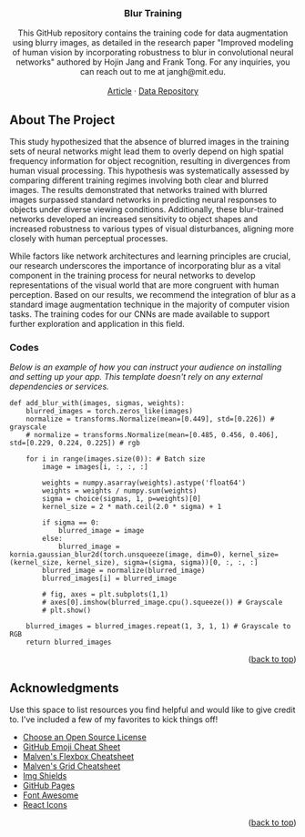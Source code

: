 <!-- PROJECT LOGO -->
<br />
<div align="center">

  <h3 align="center">Blur Training</h3>

  <p align="center">
    This GitHub repository contains the training code for data augmentation using blurry images, as detailed in the research paper "Improved modeling of human vision by incorporating robustness to blur in convolutional neural networks" authored by Hojin Jang and Frank Tong. For any inquiries, you can reach out to me at jangh@mit.edu.
    <br />
    <br />
    <a href="https://www.biorxiv.org/content/10.1101/2023.07.29.551089v1">Article</a>
    ·
    <a href="https://osf.io/upf5w/">Data Repository</a>
  </p>
</div>

<!-- ABOUT THE PROJECT -->
## About The Project

This study hypothesized that the absence of blurred images in the training sets of neural networks might lead them to overly depend on high spatial frequency information for object recognition, resulting in divergences from human visual processing. This hypothesis was systematically assessed by comparing different training regimes involving both clear and blurred images. The results demonstrated that networks trained with blurred images surpassed standard networks in predicting neural responses to objects under diverse viewing conditions. Additionally, these blur-trained networks developed an increased sensitivity to object shapes and increased robustness to various types of visual disturbances, aligning more closely with human perceptual processes. 

While factors like network architectures and learning principles are crucial, our research underscores the importance of incorporating blur as a vital component in the training process for neural networks to develop representations of the visual world that are more congruent with human perception. Based on our results, we recommend the integration of blur as a standard image augmentation technique in the majority of computer vision tasks. The training codes for our CNNs are made available to support further exploration and application in this field.

### Codes

_Below is an example of how you can instruct your audience on installing and setting up your app. This template doesn't rely on any external dependencies or services._

```
def add_blur_with(images, sigmas, weights):
    blurred_images = torch.zeros_like(images)
    normalize = transforms.Normalize(mean=[0.449], std=[0.226]) # grayscale
    # normalize = transforms.Normalize(mean=[0.485, 0.456, 0.406], std=[0.229, 0.224, 0.225]) # rgb

    for i in range(images.size(0)): # Batch size
        image = images[i, :, :, :]

        weights = numpy.asarray(weights).astype('float64')
        weights = weights / numpy.sum(weights)
        sigma = choice(sigmas, 1, p=weights)[0]
        kernel_size = 2 * math.ceil(2.0 * sigma) + 1

        if sigma == 0:
            blurred_image = image
        else:
            blurred_image = kornia.gaussian_blur2d(torch.unsqueeze(image, dim=0), kernel_size=(kernel_size, kernel_size), sigma=(sigma, sigma))[0, :, :, :]
        blurred_image = normalize(blurred_image)
        blurred_images[i] = blurred_image

        # fig, axes = plt.subplots(1,1)
        # axes[0].imshow(blurred_image.cpu().squeeze()) # Grayscale
        # plt.show()

    blurred_images = blurred_images.repeat(1, 3, 1, 1) # Grayscale to RGB
    return blurred_images

```

<p align="right">(<a href="#readme-top">back to top</a>)</p>


<!-- ACKNOWLEDGMENTS -->
## Acknowledgments

Use this space to list resources you find helpful and would like to give credit to. I've included a few of my favorites to kick things off!

* [Choose an Open Source License](https://choosealicense.com)
* [GitHub Emoji Cheat Sheet](https://www.webpagefx.com/tools/emoji-cheat-sheet)
* [Malven's Flexbox Cheatsheet](https://flexbox.malven.co/)
* [Malven's Grid Cheatsheet](https://grid.malven.co/)
* [Img Shields](https://shields.io)
* [GitHub Pages](https://pages.github.com)
* [Font Awesome](https://fontawesome.com)
* [React Icons](https://react-icons.github.io/react-icons/search)

<p align="right">(<a href="#readme-top">back to top</a>)</p>



<!-- MARKDOWN LINKS & IMAGES -->
<!-- https://www.markdownguide.org/basic-syntax/#reference-style-links -->
[contributors-shield]: https://img.shields.io/github/contributors/othneildrew/Best-README-Template.svg?style=for-the-badge
[contributors-url]: https://github.com/othneildrew/Best-README-Template/graphs/contributors
[forks-shield]: https://img.shields.io/github/forks/othneildrew/Best-README-Template.svg?style=for-the-badge
[forks-url]: https://github.com/othneildrew/Best-README-Template/network/members
[stars-shield]: https://img.shields.io/github/stars/othneildrew/Best-README-Template.svg?style=for-the-badge
[stars-url]: https://github.com/othneildrew/Best-README-Template/stargazers
[issues-shield]: https://img.shields.io/github/issues/othneildrew/Best-README-Template.svg?style=for-the-badge
[issues-url]: https://github.com/othneildrew/Best-README-Template/issues
[license-shield]: https://img.shields.io/github/license/othneildrew/Best-README-Template.svg?style=for-the-badge
[license-url]: https://github.com/othneildrew/Best-README-Template/blob/master/LICENSE.txt
[linkedin-shield]: https://img.shields.io/badge/-LinkedIn-black.svg?style=for-the-badge&logo=linkedin&colorB=555
[linkedin-url]: https://linkedin.com/in/othneildrew
[product-screenshot]: images/screenshot.png
[Next.js]: https://img.shields.io/badge/next.js-000000?style=for-the-badge&logo=nextdotjs&logoColor=white
[Next-url]: https://nextjs.org/
[React.js]: https://img.shields.io/badge/React-20232A?style=for-the-badge&logo=react&logoColor=61DAFB
[React-url]: https://reactjs.org/
[Vue.js]: https://img.shields.io/badge/Vue.js-35495E?style=for-the-badge&logo=vuedotjs&logoColor=4FC08D
[Vue-url]: https://vuejs.org/
[Angular.io]: https://img.shields.io/badge/Angular-DD0031?style=for-the-badge&logo=angular&logoColor=white
[Angular-url]: https://angular.io/
[Svelte.dev]: https://img.shields.io/badge/Svelte-4A4A55?style=for-the-badge&logo=svelte&logoColor=FF3E00
[Svelte-url]: https://svelte.dev/
[Laravel.com]: https://img.shields.io/badge/Laravel-FF2D20?style=for-the-badge&logo=laravel&logoColor=white
[Laravel-url]: https://laravel.com
[Bootstrap.com]: https://img.shields.io/badge/Bootstrap-563D7C?style=for-the-badge&logo=bootstrap&logoColor=white
[Bootstrap-url]: https://getbootstrap.com
[JQuery.com]: https://img.shields.io/badge/jQuery-0769AD?style=for-the-badge&logo=jquery&logoColor=white
[JQuery-url]: https://jquery.com 
